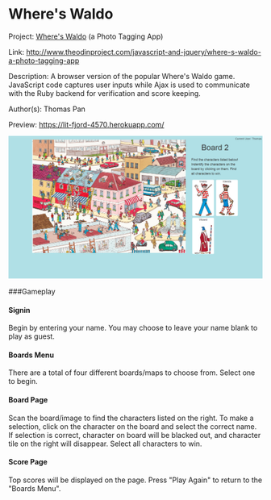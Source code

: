 # Where's Waldo

Project: [Where's Waldo](https://en.wikipedia.org/wiki/Where%27s_Wally%3F) (a Photo Tagging App)

Link: http://www.theodinproject.com/javascript-and-jquery/where-s-waldo-a-photo-tagging-app

Description: A browser version of the popular Where's Waldo game. JavaScript code captures user inputs while Ajax is used to communicate with the Ruby backend for verification and score keeping.

Author(s): Thomas Pan

Preview: https://lit-fjord-4570.herokuapp.com/

![Where's Waldo Screenshot](/app/assets/images/wheres-waldo.png "Where's Waldo Screenshot")

###Gameplay

#### Signin ####
Begin by entering your name. You may choose to leave your name blank to play as guest. 

#### Boards Menu ####

There are a total of four different boards/maps to choose from. Select one to begin. 

#### Board Page ####

Scan the board/image to find the characters listed on the right. To make a selection, click on the character on the board and select the correct name. If selection is correct, character on board will be blacked out, and character tile on the right will disappear. Select all characters to win. 

#### Score Page ####

Top scores will be displayed on the page. Press "Play Again" to return to the "Boards Menu".
